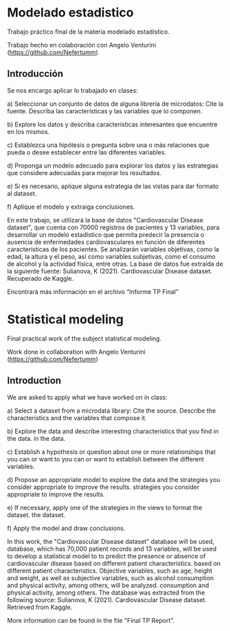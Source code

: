 # Modelado estadistico
Trabajo práctico final de la materia modelado estadístico.

Trabajo hecho en colaboración con Angelo Venturini (https://github.com/Nefertumm)
## Introducción 
Se nos encargo aplicar lo trabajado en clases:

a) Seleccionar un conjunto de datos de alguna librería de microdatos: Cite
la fuente. Describa las características y las variables que lo componen.

b) Explore los datos y describa características interesantes que encuentre
en los mismos.

c) Establezca una hipótesis o pregunta sobre una o más relaciones que
pueda o desee establecer entre las diferentes variables.

d) Proponga un modelo adecuado para explorar los datos y las estrategias
que considere adecuadas para mejorar los resultados.

e) Si es necesario, aplique alguna estrategia de las vistas para dar formato
al dataset.

f) Aplique el modelo y extraiga conclusiones.

En este trabajo, se utilizará la base de datos "Cardiovascular Disease dataset",
que cuenta con 70000 registros de pacientes y 13 variables, para desarrollar un modelo
estadístico que permita predecir la presencia o ausencia de enfermedades cardiovasculares
en función de diferentes características de los pacientes.
Se analizarán variables objetivas, como la edad, la altura y el peso, así como variables subjetivas, como el consumo de
alcohol y la actividad física, entre otras.
La base de datos fue extraída de la siguiente fuente:
Sulianova, K (2021). Cardiovascular Disease dataset. Recuperado de Kaggle.

Encontrará más información en el archivo “Informe TP Final”

# Statistical modeling
Final practical work of the subject statistical modeling.

Work done in collaboration with Angelo Venturini (https://github.com/Nefertumm)
## Introduction 
We are asked to apply what we have worked on in class:

a) Select a dataset from a microdata library: Cite
the source. Describe the characteristics and the variables that compose it.

b) Explore the data and describe interesting characteristics that you find in the data.
in the data.

c) Establish a hypothesis or question about one or more relationships that you can or want to
you can or want to establish between the different variables.

d) Propose an appropriate model to explore the data and the strategies you consider appropriate to improve the results.
strategies you consider appropriate to improve the results.

e) If necessary, apply one of the strategies in the views to format the dataset.
the dataset.

f) Apply the model and draw conclusions.

In this work, the "Cardiovascular Disease dataset" database will be used,
database, which has 70,000 patient records and 13 variables, will be used to develop a statistical model to
to predict the presence or absence of cardiovascular disease based on different patient characteristics.
based on different patient characteristics.
Objective variables, such as age, height and weight, as well as subjective variables, such as alcohol consumption and physical activity, among others, will be analyzed.
consumption and physical activity, among others.
The database was extracted from the following source:
Sulianova, K (2021). Cardiovascular Disease dataset. Retrieved from Kaggle.

More information can be found in the file "Final TP Report".




